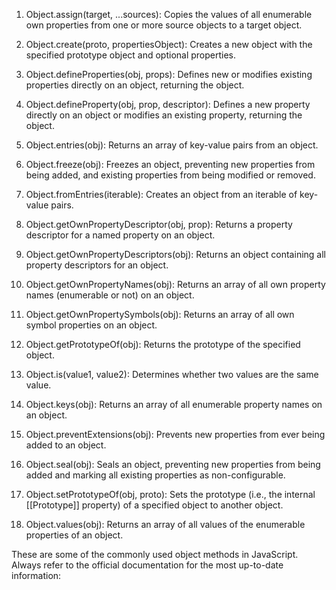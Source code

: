 01. Object.assign(target, ...sources): Copies the values of all enumerable own properties from one or more source objects to a target object.

02. Object.create(proto, propertiesObject): Creates a new object with the specified prototype object and optional properties.

03. Object.defineProperties(obj, props): Defines new or modifies existing properties directly on an object, returning the object.

04. Object.defineProperty(obj, prop, descriptor): Defines a new property directly on an object or modifies an existing property, returning the object.

05. Object.entries(obj): Returns an array of key-value pairs from an object.

06. Object.freeze(obj): Freezes an object, preventing new properties from being added, and existing properties from being modified or removed.

07. Object.fromEntries(iterable): Creates an object from an iterable of key-value pairs.

08. Object.getOwnPropertyDescriptor(obj, prop): Returns a property descriptor for a named property on an object.

09. Object.getOwnPropertyDescriptors(obj): Returns an object containing all property descriptors for an object.

10. Object.getOwnPropertyNames(obj): Returns an array of all own property names (enumerable or not) on an object.

11. Object.getOwnPropertySymbols(obj): Returns an array of all own symbol properties on an object.

12. Object.getPrototypeOf(obj): Returns the prototype of the specified object.

13. Object.is(value1, value2): Determines whether two values are the same value.

14. Object.keys(obj): Returns an array of all enumerable property names on an object.

15. Object.preventExtensions(obj): Prevents new properties from ever being added to an object.

16. Object.seal(obj): Seals an object, preventing new properties from being added and marking all existing properties as non-configurable.

17. Object.setPrototypeOf(obj, proto): Sets the prototype (i.e., the internal [[Prototype]] property) of a specified object to another object.

18. Object.values(obj): Returns an array of all values of the enumerable properties of an object.

These are some of the commonly used object methods in JavaScript. Always refer to the official documentation for the most up-to-date information: